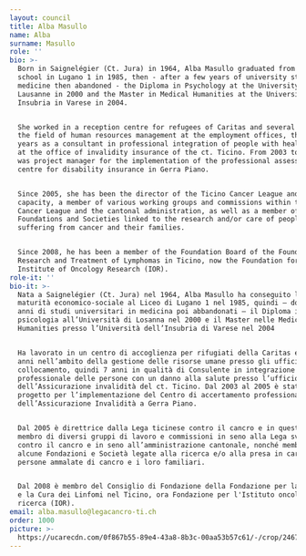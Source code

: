 ```yaml
---
layout: council
title: Alba Masullo
name: Alba
surname: Masullo
role: ''
bio: >-
  Born in Saignelégier (Ct. Jura) in 1964, Alba Masullo graduated from high
  school in Lugano 1 in 1985, then - after a few years of university studies in
  medicine then abandoned - the Diploma in Psychology at the University of
  Lausanne in 2000 and the Master in Medical Humanities at the University of
  Insubria in Varese in 2004.


  She worked in a reception centre for refugees of Caritas and several years in
  the field of human resources management at the employment offices, then 7
  years as a consultant in professional integration of people with health damage
  at the office of invalidity insurance of the ct. Ticino. From 2003 to 2005 she
  was project manager for the implementation of the professional assessment
  centre for disability insurance in Gerra Piano.


  Since 2005, she has been the director of the Ticino Cancer League and, in this
  capacity, a member of various working groups and commissions within the Swiss
  Cancer League and the cantonal administration, as well as a member of several
  Foundations and Societies linked to the research and/or care of people
  suffering from cancer and their families.


  Since 2008, he has been a member of the Foundation Board of the Foundation for
  Research and Treatment of Lymphomas in Ticino, now the Foundation for the
  Institute of Oncology Research (IOR).
role-it: ''
bio-it: >-
  Nata a Saignelégier (Ct. Jura) nel 1964, Alba Masullo ha conseguito la
  maturità economico-sociale al Liceo di Lugano 1 nel 1985, quindi – dopo alcuni
  anni di studi universitari in medicina poi abbandonati – il Diploma in
  psicologia all’Università di Losanna nel 2000 e il Master nelle Medical
  Humanities presso l’Università dell’Insubria di Varese nel 2004


  Ha lavorato in un centro di accoglienza per rifugiati della Caritas e diversi
  anni nell’ambito della gestione delle risorse umane presso gli uffici di
  collocamento, quindi 7 anni in qualità di Consulente in integrazione
  professionale delle persone con un danno alla salute presso l’ufficio
  dell’Assicurazione invalidità del ct. Ticino. Dal 2003 al 2005 è stata capo
  progetto per l’implementazione del Centro di accertamento professionale
  dell’Assicurazione Invalidità a Gerra Piano.


  Dal 2005 è direttrice dalla Lega ticinese contro il cancro e in questa veste
  membro di diversi gruppi di lavoro e commissioni in seno alla Lega svizzera
  contro il cancro e in seno all’amministrazione cantonale, nonché membro di
  alcune Fondazioni e Società legate alla ricerca e/o alla presa in carico di
  persone ammalate di cancro e i loro familiari.


  Dal 2008 è membro del Consiglio di Fondazione della Fondazione per la Ricerca
  e la Cura dei Linfomi nel Ticino, ora Fondazione per l'Istituto oncologico di
  ricerca (IOR).
email: alba.masullo@legacancro-ti.ch
order: 1000
picture: >-
  https://ucarecdn.com/0f867b55-89e4-43a8-8b3c-00aa53b57c61/-/crop/2467x2393/572,588/-/preview/
---
```


